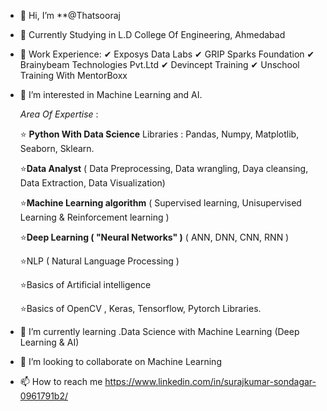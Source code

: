 - 👋 Hi, I’m  **@Thatsooraj
- 🚩 Currently Studying in L.D College Of Engineering, Ahmedabad 
- 💌 Work Experience: ✔ Exposys Data Labs 
                      ✔ GRIP Sparks Foundation
                      ✔ Brainybeam Technologies Pvt.Ltd
                      ✔ Devincept Training
                      ✔ Unschool Training With MentorBoxx
                                             
- 👀 I’m interested in Machine Learning and AI.

     *Area Of Expertise* :

    ⭐ **Python With Data Science**
    Libraries : Pandas, Numpy, Matplotlib, Seaborn, Sklearn.

    ⭐**Data Analyst**
    ( Data Preprocessing, Data wrangling, Daya cleansing, Data Extraction, Data Visualization)

    ⭐**Machine Learning algorithm**
    ( Supervised learning, Unisupervised Learning & Reinforcement learning )

    ⭐**Deep Learning ( "Neural Networks" )**
    ( ANN, DNN, CNN, RNN )

    ⭐NLP ( Natural Language Processing )

    ⭐Basics of Artificial intelligence

    ⭐Basics of OpenCV , Keras, Tensorflow, Pytorch Libraries.
    
- 🌱 I’m currently learning .Data Science with Machine Learning (Deep Learning & AI)
- 💞️ I’m looking to collaborate on Machine Learning 
- 📫 How to reach me https://www.linkedin.com/in/surajkumar-sondagar-0961791b2/
